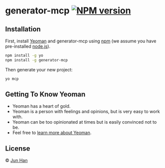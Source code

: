 # generator-mcp [![NPM version][npm-image]][npm-url]
> 

## Installation

First, install [Yeoman](http://yeoman.io) and generator-mcp using [npm](https://www.npmjs.com/) (we assume you have pre-installed [node.js](https://nodejs.org/)).

```bash
npm install -g yo
npm install -g generator-mcp
```

Then generate your new project:

```bash
yo mcp
```

## Getting To Know Yeoman

 * Yeoman has a heart of gold.
 * Yeoman is a person with feelings and opinions, but is very easy to work with.
 * Yeoman can be too opinionated at times but is easily convinced not to be.
 * Feel free to [learn more about Yeoman](http://yeoman.io/).

## License

 © [Jun Han](https://github.com/formulahendry)


[npm-image]: https://badge.fury.io/js/generator-mcp.svg
[npm-url]: https://npmjs.org/package/generator-mcp
